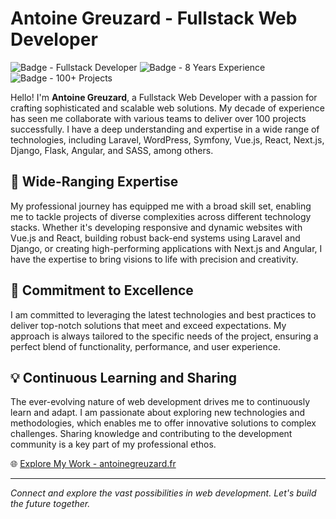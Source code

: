 # Antoine Greuzard - Fullstack Web Developer

![Badge - Fullstack Developer](https://img.shields.io/badge/Fullstack-Developer-orange)
![Badge - 8 Years Experience](https://img.shields.io/badge/Experience-8%20Years-orange)
![Badge - 100+ Projects](https://img.shields.io/badge/Projects-100%2B-green)

Hello! I'm **Antoine Greuzard**, a Fullstack Web Developer with a passion for crafting sophisticated and scalable web solutions. My decade of experience has seen me collaborate with various teams to deliver over 100 projects successfully. I have a deep understanding and expertise in a wide range of technologies, including Laravel, WordPress, Symfony, Vue.js, React, Next.js, Django, Flask, Angular, and SASS, among others.

## 🚀 Wide-Ranging Expertise

My professional journey has equipped me with a broad skill set, enabling me to tackle projects of diverse complexities across different technology stacks. Whether it's developing responsive and dynamic websites with Vue.js and React, building robust back-end systems using Laravel and Django, or creating high-performing applications with Next.js and Angular, I have the expertise to bring visions to life with precision and creativity.

## 🎯 Commitment to Excellence

I am committed to leveraging the latest technologies and best practices to deliver top-notch solutions that meet and exceed expectations. My approach is always tailored to the specific needs of the project, ensuring a perfect blend of functionality, performance, and user experience.

## 💡 Continuous Learning and Sharing

The ever-evolving nature of web development drives me to continuously learn and adapt. I am passionate about exploring new technologies and methodologies, which enables me to offer innovative solutions to complex challenges. Sharing knowledge and contributing to the development community is a key part of my professional ethos.

🌐 [Explore My Work - antoinegreuzard.fr](https://antoinegreuzard.fr)

---

*Connect and explore the vast possibilities in web development. Let's build the future together.*
